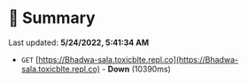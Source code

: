 # 📖 Summary
Last updated: **5/24/2022, 5:41:34 AM**

- `GET` [https://Bhadwa-sala.toxicblte.repl.co](https://Bhadwa-sala.toxicblte.repl.co) - **Down** (10390ms)
